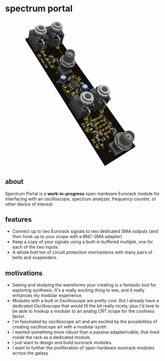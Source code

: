 # spectrum portal


![](assets/pcb_render.png)

## about
Spectrum Portal is a **work-in-progress** open-hardware Eurorack module for interfacing with an oscilloscope, spectrum analyzer, frequency counter, or other device of interest. 

## features
- Connect up to two Eurorack signals to two dedicated SMA outputs (and then hook up to your scope with a BNC-SMA adapter)
- Keep a copy of your signals using a built-in buffered multiple, one for each of the two inputs.
- A whole butt ton of circuit protection mechanisms with many pairs of belts and suspenders.

## motivations
- Seeing and studying the waveforms your creating is a fantastic tool for exploring synthesis. It's a really exciting thing to see, and it really enhances my modular experience. 
- Modules with a built in Oscilloscope are pretty cool. But I already have a dedicated Oscilloscope that would fit the bit really nicely, plus I'd love to be able to hookup a modular to an analog CRT scope for the coolness factor.
- I'm fascinated by oscilloscope art and am excited by the possibilities of creating oscilloscope art with a modular synth.
- I wanted something more robust than a passive adapter/cable, that lived inside the rack as a dedicated module. 
- I just want to design and build eurorack modules.
- I want to further the proliferation of open-hardware eurorack modules across the galaxy
